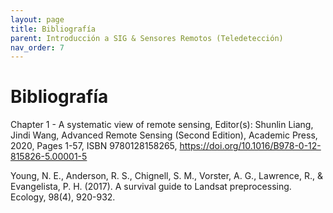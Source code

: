 ```yaml
---
layout: page
title: Bibliografía
parent: Introducción a SIG & Sensores Remotos (Teledetección)
nav_order: 7
---
```


# Bibliografía

Chapter 1 - A systematic view of remote sensing, Editor(s): Shunlin Liang, Jindi Wang, Advanced Remote Sensing (Second Edition), Academic Press,  2020, Pages 1-57, ISBN 9780128158265, https://doi.org/10.1016/B978-0-12-815826-5.00001-5

Young, N. E., Anderson, R. S., Chignell, S. M., Vorster, A. G., Lawrence, R., & Evangelista, P. H. (2017). A survival guide to Landsat preprocessing. Ecology, 98(4), 920-932.